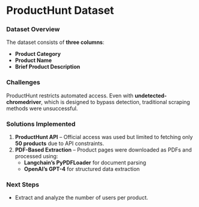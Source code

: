 # **ProductHunt Dataset**  

### **Dataset Overview**  
The dataset consists of **three columns**:  
- **Product Category**  
- **Product Name**  
- **Brief Product Description**  

### **Challenges**  
ProductHunt restricts automated access. Even with **undetected-chromedriver**, which is designed to bypass detection, traditional scraping methods were unsuccessful.  

### **Solutions Implemented**  
1. **ProductHunt API** – Official access was used but limited to fetching only **50 products** due to API constraints.  
2. **PDF-Based Extraction** – Product pages were downloaded as PDFs and processed using:  
   - **Langchain’s PyPDFLoader** for document parsing  
   - **OpenAI’s GPT-4** for structured data extraction  

### **Next Steps**  
- Extract and analyze the number of users per product.
